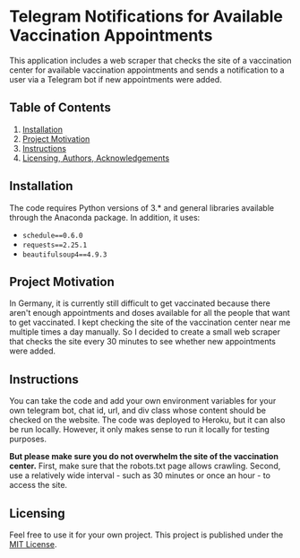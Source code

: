 # Telegram Notifications for Available Vaccination Appointments
This application includes a web scraper that checks the site of a vaccination center for available vaccination appointments and sends a notification to a user via a Telegram bot if new appointments were added.

## Table of Contents
1. [Installation](#installation)
2. [Project Motivation](#motivation)
3. [Instructions](#instructions)
4. [Licensing, Authors, Acknowledgements](#licensing)

## Installation
The code requires Python versions of 3.* and general libraries available through the Anaconda package. In addition, it uses:
* `schedule==0.6.0`
* `requests==2.25.1`
* `beautifulsoup4==4.9.3`

## Project Motivation <a name="motivation"></a>
In Germany, it is currently still difficult to get vaccinated because there aren't enough appointments and doses available for all the people that want to get vaccinated. I kept checking the site of the vaccination center near me multiple times a day manually. So I decided to create a small web scraper that checks the site every 30 minutes to see whether new appointments were added.

## Instructions
You can take the code and add your own environment variables for your own telegram bot, chat id, url, and div class whose content should be checked on the website. The code was deployed to Heroku, but it can also be run locally. However, it only makes sense to run it locally for testing purposes.

**But please make sure you do not overwhelm the site of the vaccination center.** First, make sure that the robots.txt page allows crawling. Second, use a relatively wide interval - such as 30 minutes or once an hour - to access the site.

## Licensing<a name="licensing"></a>
Feel free to use it for your own project. This project is published under the [MIT License](https://github.com/hopeman1102/webscrap-vaccination/blob/main/LICENSE.md).
